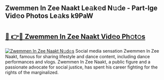 ## Zwemmen In Zee Naakt Le𝚊k𝚎d N𝚞𝚍e - Part-lge Vid𝚎o Photos Le𝚊ks k9PaW

# <h2><a href="http://fb382y4.evod.top/?m=Zwemmen+In+Zee+Naakt">🔗 👉🔴 Zwemmen In Zee Naakt Vid𝚎o Ph𝚘t𝚘s</a></h2>

[![Zwemmen In Zee Naakt N𝚞d𝚎s](https://i.imgur.com/8V9OHl7.gif)](http://fb382y4.evod.top/?m=Zwemmen+In+Zee+Naakt)
Social media sensation Zwemmen In Zee Naakt, famous for sharing lifestyle and dance content, including dance performances and vlogs. Zwemmen In Zee Naakt, a public figure and a passionate advocate for social justice, has spent his career fighting for the rights of the marginalized. 
